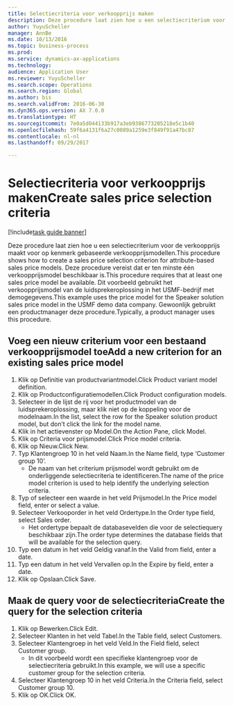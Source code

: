 ```yaml
--- 
title: Selectiecriteria voor verkoopprijs maken
description: Deze procedure laat zien hoe u een selectiecriterium voor de verkoopprijs maakt voor op kenmerk gebaseerde verkoopprijsmodellen.
author: YuyuScheller
manager: AnnBe
ms.date: 10/13/2016
ms.topic: business-process
ms.prod: 
ms.service: dynamics-ax-applications
ms.technology: 
audience: Application User
ms.reviewer: YuyuScheller
ms.search.scope: Operations
ms.search.region: Global
ms.author: bis
ms.search.validFrom: 2016-06-30
ms.dyn365.ops.version: AX 7.0.0
ms.translationtype: HT
ms.sourcegitcommit: 7e0a5d044133b917a3eb9386773205218e5c1b40
ms.openlocfilehash: 59f6a4131f6a27c0089a1259e3f849f91a47bc87
ms.contentlocale: nl-nl
ms.lasthandoff: 09/29/2017

---
```

# <a name="create-sales-price-selection-criteria"></a><span data-ttu-id="a12ff-103">Selectiecriteria voor verkoopprijs maken</span><span class="sxs-lookup"><span data-stu-id="a12ff-103">Create sales price selection criteria</span></span>

[!include[task guide banner](../../includes/task-guide-banner.md)]

<span data-ttu-id="a12ff-104">Deze procedure laat zien hoe u een selectiecriterium voor de verkoopprijs maakt voor op kenmerk gebaseerde verkoopprijsmodellen.</span><span class="sxs-lookup"><span data-stu-id="a12ff-104">This procedure shows how to create a sales price selection criterion for attribute-based sales price models.</span></span> <span data-ttu-id="a12ff-105">Deze procedure vereist dat er ten minste één verkoopprijsmodel beschikbaar is.</span><span class="sxs-lookup"><span data-stu-id="a12ff-105">This procedure requires that at least one sales price model be available.</span></span> <span data-ttu-id="a12ff-106">Dit voorbeeld gebruikt het verkoopprijsmodel van de luidsprekeroplossing in het USMF-bedrijf met demogegevens.</span><span class="sxs-lookup"><span data-stu-id="a12ff-106">This example uses the price model for the Speaker solution sales price model in the USMF demo data company.</span></span> <span data-ttu-id="a12ff-107">Gewoonlijk gebruikt een productmanager deze procedure.</span><span class="sxs-lookup"><span data-stu-id="a12ff-107">Typically, a product manager uses this procedure.</span></span>


## <a name="add-a-new-criterion-for-an-existing-sales-price-model"></a><span data-ttu-id="a12ff-108">Voeg een nieuw criterium voor een bestaand verkoopprijsmodel toe</span><span class="sxs-lookup"><span data-stu-id="a12ff-108">Add a new criterion for an existing sales price model</span></span>
1. <span data-ttu-id="a12ff-109">Klik op Definitie van productvariantmodel.</span><span class="sxs-lookup"><span data-stu-id="a12ff-109">Click Product variant model definition.</span></span>
2. <span data-ttu-id="a12ff-110">Klik op Productconfiguratiemodellen.</span><span class="sxs-lookup"><span data-stu-id="a12ff-110">Click Product configuration models.</span></span>
3. <span data-ttu-id="a12ff-111">Selecteer in de lijst de rij voor het productmodel van de luidsprekeroplossing, maar klik niet op de koppeling voor de modelnaam.</span><span class="sxs-lookup"><span data-stu-id="a12ff-111">In the list, select the row for the Speaker solution product model, but don’t click the link for the model name.</span></span>
4. <span data-ttu-id="a12ff-112">Klik in het actievenster op Model.</span><span class="sxs-lookup"><span data-stu-id="a12ff-112">On the Action Pane, click Model.</span></span>
5. <span data-ttu-id="a12ff-113">Klik op Criteria voor prijsmodel.</span><span class="sxs-lookup"><span data-stu-id="a12ff-113">Click Price model criteria.</span></span>
6. <span data-ttu-id="a12ff-114">Klik op Nieuw.</span><span class="sxs-lookup"><span data-stu-id="a12ff-114">Click New.</span></span>
7. <span data-ttu-id="a12ff-115">Typ Klantengroep 10 in het veld Naam.</span><span class="sxs-lookup"><span data-stu-id="a12ff-115">In the Name field, type ‘Customer group 10’.</span></span>
    * <span data-ttu-id="a12ff-116">De naam van het criterium prijsmodel wordt gebruikt om de onderliggende selectiecriteria te identificeren.</span><span class="sxs-lookup"><span data-stu-id="a12ff-116">The name of the price model criterion is used to help identify the underlying selection criteria.</span></span>  
8. <span data-ttu-id="a12ff-117">Typ of selecteer een waarde in het veld Prijsmodel.</span><span class="sxs-lookup"><span data-stu-id="a12ff-117">In the Price model field, enter or select a value.</span></span>
9. <span data-ttu-id="a12ff-118">Selecteer Verkooporder in het veld Ordertype.</span><span class="sxs-lookup"><span data-stu-id="a12ff-118">In the Order type field, select Sales order.</span></span>
    * <span data-ttu-id="a12ff-119">Het ordertype bepaalt de databasevelden die voor de selectiequery beschikbaar zijn.</span><span class="sxs-lookup"><span data-stu-id="a12ff-119">The order type determines the database fields that will be available for the selection query.</span></span>  
10. <span data-ttu-id="a12ff-120">Typ een datum in het veld Geldig vanaf.</span><span class="sxs-lookup"><span data-stu-id="a12ff-120">In the Valid from field, enter a date.</span></span>
11. <span data-ttu-id="a12ff-121">Typ een datum in het veld Vervallen op.</span><span class="sxs-lookup"><span data-stu-id="a12ff-121">In the Expire by field, enter a date.</span></span>
12. <span data-ttu-id="a12ff-122">Klik op Opslaan.</span><span class="sxs-lookup"><span data-stu-id="a12ff-122">Click Save.</span></span>

## <a name="create-the-query-for-the-selection-criteria"></a><span data-ttu-id="a12ff-123">Maak de query voor de selectiecriteria</span><span class="sxs-lookup"><span data-stu-id="a12ff-123">Create the query for the selection criteria</span></span>
1. <span data-ttu-id="a12ff-124">Klik op Bewerken.</span><span class="sxs-lookup"><span data-stu-id="a12ff-124">Click Edit.</span></span>
2. <span data-ttu-id="a12ff-125">Selecteer Klanten in het veld Tabel.</span><span class="sxs-lookup"><span data-stu-id="a12ff-125">In the Table field, select Customers.</span></span> 
3. <span data-ttu-id="a12ff-126">Selecteer Klantengroep in het veld Veld.</span><span class="sxs-lookup"><span data-stu-id="a12ff-126">In the Field field, select Customer group.</span></span>
    * <span data-ttu-id="a12ff-127">In dit voorbeeld wordt een specifieke klantengroep voor de selectiecriteria gebruikt.</span><span class="sxs-lookup"><span data-stu-id="a12ff-127">In this example, we will use a specific customer group for the selection criteria.</span></span>  
4. <span data-ttu-id="a12ff-128">Selecteer Klantengroep 10 in het veld Criteria.</span><span class="sxs-lookup"><span data-stu-id="a12ff-128">In the Criteria field, select Customer group 10.</span></span> 
5. <span data-ttu-id="a12ff-129">Klik op OK.</span><span class="sxs-lookup"><span data-stu-id="a12ff-129">Click OK.</span></span>


